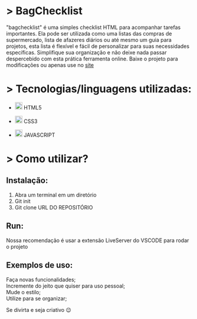 # > BagChecklist

"bagchecklist" é uma simples checklist HTML para acompanhar tarefas importantes. Ela pode ser utilizada como uma listas das compras de supermercado, lista de afazeres diários ou até mesmo um guia para projetos, esta lista é flexível e fácil de personalizar para suas necessidades específicas. Simplifique sua organização e não deixe nada passar despercebido com esta prática ferramenta online.
Baixe o projeto para modificações ou apenas use no <a href=https://davipiassi.github.io/bagchecklist/>site</a>

# > Tecnologias/linguagens utilizadas:
- <img src="https://cdn.jsdelivr.net/gh/devicons/devicon/icons/html5/html5-original.svg" width="20" height="20"/> HTML5

- <img src="https://cdn.jsdelivr.net/gh/devicons/devicon/icons/css3/css3-original.svg" width="20" height="20"/> CSS3

- <img src="https://cdn.jsdelivr.net/gh/devicons/devicon/icons/javascript/javascript-original.svg" width="20" height="20"/> JAVASCRIPT

# > Como utilizar?
## Instalação:   
1. Abra um terminal em um diretório          
2. Git init        
3. Git clone URL DO REPOSITÓRIO

## Run:  
Nossa recomendação é usar a extensão LiveServer do VSCODE para rodar o projeto

## Exemplos de uso:  
Faça novas funcionalidades;  
Incremente do jeito que quiser para uso pessoal;  
Mude o estilo;   
Utilize para se organizar;

Se divirta e seja criativo 😉
